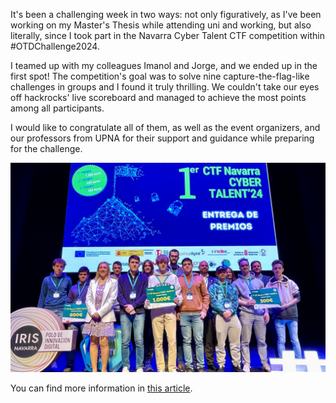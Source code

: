 <!--
title: Navarra Cyber Talent CTF 2024
tag: Updates
date: 19/04/2024
-->
It's been a challenging week in two ways: not only figuratively, as I've been working on my Master's Thesis while attending uni and working, but also literally, since I took part in the Navarra Cyber Talent CTF competition within #OTDChallenge2024.

I teamed up with my colleagues Imanol and Jorge, and we ended up in the first spot! The competition's goal was to solve nine capture-the-flag-like challenges in groups and I found it truly thrilling. We couldn't take our eyes off hackrocks' live scoreboard and managed to achieve the most points among all participants.

I would like to congratulate all of them, as well as the event organizers, and our professors from UPNA for their support and guidance while preparing for the challenge.

![CTF challenge winners](/assets/blog/ctf_navarra_2024.jpeg)

You can find more information in [this article](https://www.navarra.es/es/-/nota-prensa/los-equipos-jij-sudoers-del-mal-y-0programmation-ganadores-del-primer-desafio-de-ciberseguridad-de-navarra-en-el-marco-del-otdchallenge).
